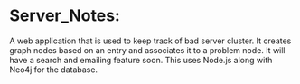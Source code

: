 # Server_Notes:
A web application that is used to keep track of bad server cluster. It creates graph nodes based on an entry and associates it to a problem node. It will have a search and emailing feature soon. This uses Node.js along with Neo4j for the database.
